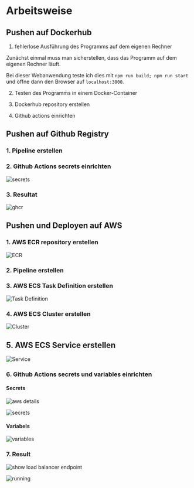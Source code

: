 # Arbeitsweise

## Pushen auf Dockerhub

1. fehlerlose Ausführung des Programms auf dem eigenen Rechner

Zunächst einmal muss man sicherstellen, dass das Programm auf dem eigenen Rechner läuft.

Bei dieser Webanwendung teste ich dies mit `npm run build; npm run start` und öffne dann den Browser auf `localhost:3000`.

2. Testen des Programms in einem Docker-Container

3. Dockerhub repository erstellen

4. Github actions einrichten

## Pushen auf Github Registry

### 1. Pipeline erstellen

### 2. Github Actions secrets einrichten

![secrets](./docs/add-github-secrets-ghcr.png)

### 3. Resultat

![ghcr](./docs/ghcr-result.png)

## Pushen und Deployen auf AWS

### 1. AWS ECR repository erstellen

![ECR](./docs/create-aws-ecr.png)

### 2. Pipeline erstellen

### 3. AWS ECS Task Definition erstellen

![Task Definition](./docs/add-aws-task-definition.png)

### 4. AWS ECS Cluster erstellen

![Cluster](./docs/add-aws-ecs-cluster.png)

## 5. AWS ECS Service erstellen

![Service](./docs/add-aws-ecs-service.png)

### 6. Github Actions secrets und variables einrichten

#### Secrets

![aws details](./docs/aws-details.png)

![secrets](./docs/add-github-secrets.png)

#### Variabels

![variables](./docs/add-github-variables.png)

### 7. Result

![show load balancer endpoint](./docs/aws-service-show-alb-endpoint.png)

![running](./docs/aws-refcard-03.png)
